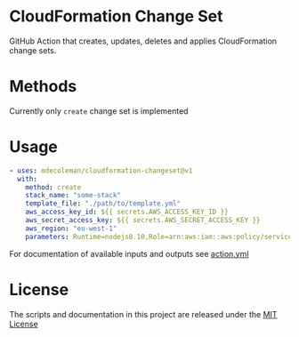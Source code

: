 # CloudFormation Change Set

GitHub Action that creates, updates, deletes and applies CloudFormation change sets.

# Methods

Currently only `create` change set is implemented

# Usage

```yaml
- uses: mdecoleman/cloudformation-changeset@v1
  with:
    method: create
    stack_name: "some-stack"
    template_file: "./path/to/template.yml"
    aws_access_key_id: ${{ secrets.AWS_ACCESS_KEY_ID }}
    aws_secret_access_key: ${{ secrets.AWS_SECRET_ACCESS_KEY }}
    aws_region: "eu-west-1"
    parameters: Runtime=nodejs8.10,Role=arn:aws:iam::aws:policy/service-role/AWSLambdaBasicExecutionRole
```

For documentation of available inputs and outputs see [action.yml](action.yml)

# License

The scripts and documentation in this project are released under the [MIT License](LICENSE)

